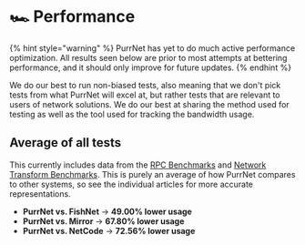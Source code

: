 # 🏎️ Performance

{% hint style="warning" %}
PurrNet has yet to do much active performance optimization. All results seen below are prior to most attempts at bettering performance, and it should only improve for future updates.
{% endhint %}

We do our best to run non-biased tests, also meaning that we don't pick tests from what PurrNet will excel at, but rather tests that are relevant to users of network solutions. We do our best at sharing the method used for testing as well as the tool used for tracking the bandwidth usage.

## Average of all tests

This currently includes data from the [RPC Benchmarks](performance.md) and [Network Transform Benchmarks](network-transform-benchmarks.md). This is purely an average of how PurrNet compares to other systems, so see the individual articles for more accurate representations.

* **PurrNet vs. FishNet** → **49.00% lower usage**
* **PurrNet vs. Mirror** → **67.80% lower usage**
* **PurrNet vs. NetCode** → **72.56% lower usage**

